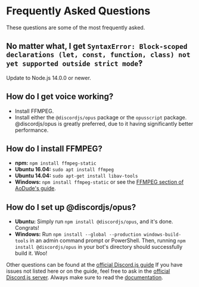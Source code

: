 # Frequently Asked Questions

These questions are some of the most frequently asked.

## No matter what, I get `SyntaxError: Block-scoped declarations (let, const, function, class) not yet supported outside strict mode`‽

Update to Node.js 14.0.0 or newer.

## How do I get voice working?

- Install FFMPEG.
- Install either the `@discordjs/opus` package or the `opusscript` package.
  @discordjs/opus is greatly preferred, due to it having significantly better performance.

## How do I install FFMPEG?

- **npm:** `npm install ffmpeg-static`
- **Ubuntu 16.04:** `sudo apt install ffmpeg`
- **Ubuntu 14.04:** `sudo apt-get install libav-tools`
- **Windows:** `npm install ffmpeg-static` or see the [FFMPEG section of AoDude's guide](https://github.com/bdistin/OhGodMusicBot/blob/master/README.md#download-ffmpeg).

## How do I set up @discordjs/opus?

- **Ubuntu:** Simply run `npm install @discordjs/opus`, and it's done. Congrats!
- **Windows:** Run `npm install --global --production windows-build-tools` in an admin command prompt or PowerShell.
  Then, running `npm install @discordjs/opus` in your bot's directory should successfully build it. Woo!

Other questions can be found at the [official Discord.js guide](https://discordjs.guide/popular-topics/common-questions.html)
If you have issues not listed here or on the guide, feel free to ask in the [official Discord.js server](https://discord.gg/bRCvFy9).
Always make sure to read the [documentation](https://discord.js.org/#/docs/main/stable/general/welcome).
